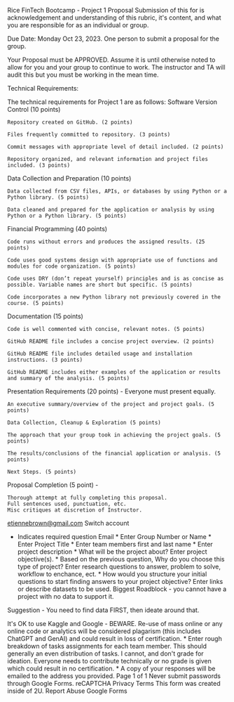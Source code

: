 Rice FinTech Bootcamp - Project 1 Proposal
Submission of this for is acknowledgement and understanding of this rubric, it's content, and what you are responsible for as an individual or group.

Due Date: Monday Oct 23, 2023. One person to submit a proposal for the group.

Your Proposal must be APPROVED. Assume it is until otherwise noted to allow for you and your group to continue to work. The instructor and TA will audit this but you must be working in the mean time.

Technical Requirements:

The technical requirements for Project 1 are as follows:
Software Version Control (10 points)

    Repository created on GitHub. (2 points)

    Files frequently committed to repository. (3 points)

    Commit messages with appropriate level of detail included. (2 points)

    Repository organized, and relevant information and project files included. (3 points)

Data Collection and Preparation (10 points)

    Data collected from CSV files, APIs, or databases by using Python or a Python library. (5 points)

    Data cleaned and prepared for the application or analysis by using Python or a Python library. (5 points)

Financial Programming (40 points)

    Code runs without errors and produces the assigned results. (25 points)

    Code uses good systems design with appropriate use of functions and modules for code organization. (5 points)

    Code uses DRY (don’t repeat yourself) principles and is as concise as possible. Variable names are short but specific. (5 points)

    Code incorporates a new Python library not previously covered in the course. (5 points)

Documentation (15 points)

    Code is well commented with concise, relevant notes. (5 points)

    GitHub README file includes a concise project overview. (2 points)

    GitHub README file includes detailed usage and installation instructions. (3 points)

    GitHub README includes either examples of the application or results and summary of the analysis. (5 points)

Presentation Requirements (20 points) - Everyone must present equally.

    An executive summary/overview of the project and project goals. (5 points)

    Data Collection, Cleanup & Exploration (5 points)

    The approach that your group took in achieving the project goals. (5 points)

    The results/conclusions of the financial application or analysis. (5 points)

    Next Steps. (5 points)

Proposal Completion (5 point) - 

    Thorough attempt at fully completing this proposal.
    Full sentences used, punctuation, etc.
    Misc critiques at discretion of Instructor.

etiennebrown@gmail.com Switch account
 
* Indicates required question
Email *
Enter Group Number or Name *
Enter Project Title *
Enter team members first and last name *
Enter project description *
What will be the project about?
Enter project objective(s). *
Based on the previous question, Why do you choose this type of project?
Enter research questions to answer, problem to solve, workflow to enchance, ect. *
How would you structure your initial questions to start finding answers to your project objective?
Enter links or describe datasets to be used. Biggest Roadblock - you cannot have a project with no data to support it.

Suggestion - You need to find data FIRST, then ideate around that.

It's OK to use Kaggle and Google - BEWARE. Re-use of mass online or any online code or analytics will be considered plagarism (this includes ChatGPT and GenAI) and could result in loss of certification. 
*
Enter rough breakdown of tasks assignments for each team member. This should generally an even distribution of tasks. I cannot, and don't grade for ideation. Everyone needs to contribute technically or no grade is given which could result in no certification. *
A copy of your responses will be emailed to the address you provided.
Page 1 of 1
Never submit passwords through Google Forms.
reCAPTCHA
Privacy
Terms
This form was created inside of 2U. Report Abuse
Google Forms
